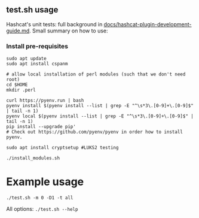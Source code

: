 ## test.sh usage

Hashcat's unit tests: full background in [docs/hashcat-plugin-development-guide.md](docs/hashcat-plugin-development-guide.md).
Small summary on how to use:

### Install pre-requisites
```
sudo apt update
sudo apt install cspanm

# allow local installation of perl modules (such that we don't need root)
cd $HOME
mkdir .perl

curl https://pyenv.run | bash
pyenv install $(pyenv install --list | grep -E "^\s*3\.[0-9]+\.[0-9]$" | tail -n 1)
pyenv local $(pyenv install --list | grep -E "^\s*3\.[0-9]+\.[0-9]$" | tail -n 1)
pip install --upgrade pip'
# Check out https://github.com/pyenv/pyenv in order how to install pyenv.

sudo apt install cryptsetup #LUKS2 testing

./install_modules.sh
```


# Example usage
```
./test.sh -m 0 -D1 -t all
```
All options: `./test.sh --help`
